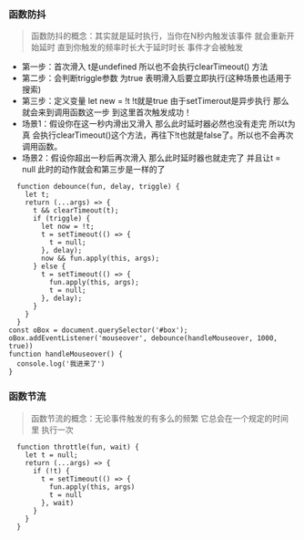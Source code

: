 ### 函数防抖
> 函数防抖的概念：其实就是延时执行，当你在N秒内触发该事件 就会重新开始延时 直到你触发的频率时长大于延时时长 事件才会被触发
* 第一步：首次滑入 t是undefined 所以也不会执行clearTimeout() 方法
* 第二步：会判断triggle参数 为true 表明滑入后要立即执行(这种场景也适用于搜索) 
* 第三步：定义变量 let new = !t !t就是true 由于setTimerout是异步执行 那么就会来到调用函数这一步 到这里首次触发成功！
* 场景1：假设你在这一秒内滑出又滑入 那么此时延时器必然也没有走完 所以t为真 会执行clearTimeout()这个方法，再往下!t也就是false了。所以也不会再次调用函数。
* 场景2：假设你超出一秒后再次滑入 那么此时延时器也就走完了 并且让t = null 此时的动作就会和第三步是一样的了
```
  function debounce(fun, delay, triggle) {
    let t;
    return (...args) => {
      t && clearTimeout(t);
      if (triggle) {
        let now = !t;
        t = setTimeout(() => {
          t = null;
        }, delay);
        now && fun.apply(this, args);
      } else {
        t = setTimeout(() => {
          fun.apply(this, args);
          t = null;
        }, delay);
      }
    }
  }
const oBox = document.querySelector('#box');
oBox.addEventListener('mouseover', debounce(handleMouseover, 1000, true))
function handleMouseover() {
  console.log('我进来了')
}
```
### 函数节流
> 函数节流的概念：无论事件触发的有多么的频繁 它总会在一个规定的时间里 执行一次
```
  function throttle(fun, wait) {
    let t = null;
    return (...args) => {
      if (!t) {
        t = setTimeout(() => {
          fun.apply(this, args)
          t = null
        }, wait)
      }
    }
  }
```
